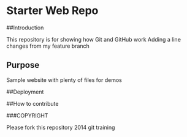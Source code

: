 # Starter Web Repo

##Introduction

This repository is for showing how Git and GitHub work
Adding a line
changes from my feature branch

## Purpose

Sample website with plenty of files for demos

##Deployment

##How to contribute

###COPYRIGHT

Please fork this repository
 2014 git training
